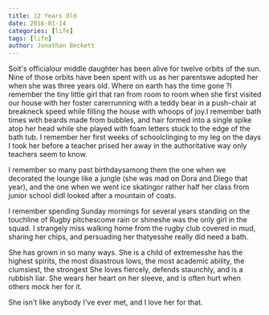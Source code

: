 ```yaml
---
title: 12 Years Old
date: 2016-01-14
categories: [life]
tags: [life]
author: Jonathan Beckett
---
```


Soit's officialour middle daughter has been alive for twelve orbits of the sun. Nine of those orbits have been spent with us as her parentswe adopted her when she was three years old. Where on earth has the time gone ?I remember the tiny little girl that ran from room to room when she first visited our house with her foster carerrunning with a teddy bear in a push-chair at breakneck speed while filling the house with whoops of joy.I remember bath times with beards made from bubbles, and hair formed into a single spike atop her head while she played with foam letters stuck to the edge of the bath tub. I remember her first weeks of schoolclinging to my leg on the days I took her before a teacher prised her away in the authoritative way only teachers seem to know.

I remember so many past birthdaysamong them the one when we decorated the lounge like a jungle (she was mad on Dora and Diego that year), and the one when we went ice skatingor rather half her class from junior school didI looked after a mountain of coats.

I remember spending Sunday mornings for several years standing on the touchline of Rugby pitchescome rain or shineshe was the only girl in the squad. I strangely miss walking home from the rugby club covered in mud, sharing her chips, and persuading her thatyesshe really did need a bath.

She has grown in so many ways. She is a child of extremesshe has the highest spirits, the most disastrous lows, the most academic ability, the clumsiest, the strongest She loves fiercely, defends staunchly, and is a rubbish liar. She wears her heart on her sleeve, and is often hurt when others mock her for it.

She isn't like anybody I've ever met, and I love her for that.